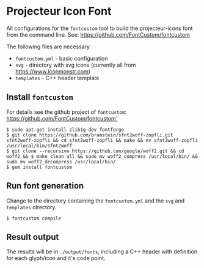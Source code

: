 # Projecteur Icon Font

All configurations for the `fontcustom` tool to build the projecteur-icons
font from the command line. See: https://github.com/FontCustom/fontcustom

The following files are necessary 
* `fontcustom.yml` - basic configuration
* `svg` - directory with svg icons (currently all from https://www.iconmonstr.com)
* `templates` - C++ header template

## Install `fontcustom`

For details see the github project of
`fontcustom`: https://github.com/FontCustom/fontcustom`

```
$ sudo apt-get install zlib1g-dev fontforge
$ git clone https://github.com/bramstein/sfnt2woff-zopfli.git sfnt2woff-zopfli && cd sfnt2woff-zopfli && make && mv sfnt2woff-zopfli /usr/local/bin/sfnt2woff
$ git clone --recursive https://github.com/google/woff2.git && cd woff2 && $ make clean all && sudo mv woff2_compress /usr/local/bin/ && sudo mv woff2_decompress /usr/local/bin/
$ gem install fontcustom
```

## Run font generation

Change to the directory containing the `fontcustom.yml` and the `svg` and
`templates` directory.

```
$ fontcustom compile
```

## Result output

The results will be in `./output/fonts`, including a C++ header with definition
for each glyph/icon and it's code point.
